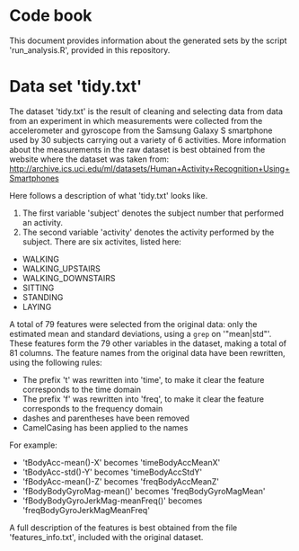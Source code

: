 Code book 
===

This document provides information about the generated sets by the script 'run_analysis.R', provided in this repository.

# Data set 'tidy.txt'

The dataset 'tidy.txt' is the result of cleaning and selecting data from data from an experiment in which measurements were collected from the accelerometer and gyroscope from the Samsung Galaxy S smartphone used by 30 subjects carrying out a variety of 6 activities.
More information about the measurements in the raw dataset is best obtained from the website where the dataset was taken from:
http://archive.ics.uci.edu/ml/datasets/Human+Activity+Recognition+Using+Smartphones 

Here follows a description of what 'tidy.txt' looks like.

1. The first variable 'subject' denotes the subject number that performed an activity.
2. The second variable 'activity' denotes the activity performed by the subject. There are six activites, listed here:

* WALKING
* WALKING_UPSTAIRS
* WALKING_DOWNSTAIRS
* SITTING
* STANDING
* LAYING

A total of 79 features were selected from the original data: only the estimated mean and standard deviations, using a `grep` on '"mean|std"'. These features form the 79 other variables in the dataset, making a total of 81 columns.
The feature names from the original data have been rewritten, using the following rules:

* The prefix 't' was rewritten into 'time', to make it clear the feature corresponds to the time domain
* The prefix 'f' was rewritten into 'freq', to make it clear the feature corresponds to the frequency domain
* dashes and parentheses have been removed
* CamelCasing has been applied to the names

For example:

* 'tBodyAcc-mean()-X' becomes 'timeBodyAccMeanX' 
* 'tBodyAcc-std()-Y' becomes 'timeBodyAccStdY'
* 'fBodyAcc-mean()-Z' becomes 'freqBodyAccMeanZ'
* 'fBodyBodyGyroMag-mean()' becomes 'freqBodyGyroMagMean'
* 'fBodyBodyGyroJerkMag-meanFreq()' becomes 'freqBodyGyroJerkMagMeanFreq'

A full description of the features is best obtained from the file 'features_info.txt', included with the original dataset.
